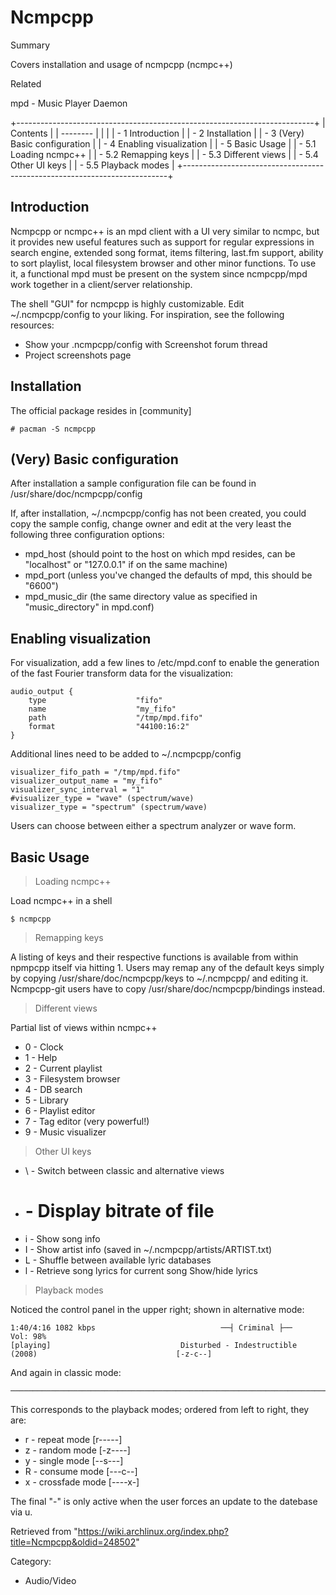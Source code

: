 Ncmpcpp
=======

Summary

Covers installation and usage of ncmpcpp (ncmpc++)

Related

mpd - Music Player Daemon

+--------------------------------------------------------------------------+
| Contents                                                                 |
| --------                                                                 |
|                                                                          |
| -   1 Introduction                                                       |
| -   2 Installation                                                       |
| -   3 (Very) Basic configuration                                         |
| -   4 Enabling visualization                                             |
| -   5 Basic Usage                                                        |
|     -   5.1 Loading ncmpc++                                              |
|     -   5.2 Remapping keys                                               |
|     -   5.3 Different views                                              |
|     -   5.4 Other UI keys                                                |
|     -   5.5 Playback modes                                               |
+--------------------------------------------------------------------------+

Introduction
------------

Ncmpcpp or ncmpc++ is an mpd client with a UI very similar to ncmpc, but
it provides new useful features such as support for regular expressions
in search engine, extended song format, items filtering, last.fm
support, ability to sort playlist, local filesystem browser and other
minor functions. To use it, a functional mpd must be present on the
system since ncmpcpp/mpd work together in a client/server relationship.

The shell "GUI" for ncmpcpp is highly customizable. Edit
~/.ncmpcpp/config to your liking. For inspiration, see the following
resources:

-   Show your .ncmpcpp/config with Screenshot forum thread
-   Project screenshots page

Installation
------------

The official package resides in [community]

    # pacman -S ncmpcpp

(Very) Basic configuration
--------------------------

After installation a sample configuration file can be found in
/usr/share/doc/ncmpcpp/config

If, after installation, ~/.ncmpcpp/config has not been created, you
could copy the sample config, change owner and edit at the very least
the following three configuration options:

-   mpd_host (should point to the host on which mpd resides, can be
    "localhost" or "127.0.0.1" if on the same machine)
-   mpd_port (unless you've changed the defaults of mpd, this should be
    "6600")
-   mpd_music_dir (the same directory value as specified in
    "music_directory" in mpd.conf)

Enabling visualization
----------------------

For visualization, add a few lines to /etc/mpd.conf to enable the
generation of the fast Fourier transform data for the visualization:

    audio_output {
        type                    "fifo"
        name                    "my_fifo"
        path                    "/tmp/mpd.fifo"
        format                  "44100:16:2"
    }

Additional lines need to be added to ~/.ncmpcpp/config

    visualizer_fifo_path = "/tmp/mpd.fifo"
    visualizer_output_name = "my_fifo"
    visualizer_sync_interval = "1"
    #visualizer_type = "wave" (spectrum/wave)
    visualizer_type = "spectrum" (spectrum/wave)

Users can choose between either a spectrum analyzer or wave form.

Basic Usage
-----------

> Loading ncmpc++

Load ncmpc++ in a shell

    $ ncmpcpp

> Remapping keys

A listing of keys and their respective functions is available from
within npmpcpp itself via hitting 1. Users may remap any of the default
keys simply by copying /usr/share/doc/ncmpcpp/keys to ~/.ncmpcpp/ and
editing it. Ncmpcpp-git users have to copy
/usr/share/doc/ncmpcpp/bindings instead.

> Different views

Partial list of views within ncmpc++

-   0 - Clock
-   1 - Help
-   2 - Current playlist
-   3 - Filesystem browser
-   4 - DB search
-   5 - Library
-   6 - Playlist editor
-   7 - Tag editor (very powerful!)
-   9 - Music visualizer

> Other UI keys

-   \ - Switch between classic and alternative views
-   # - Display bitrate of file
-   i - Show song info
-   I - Show artist info (saved in ~/.ncmpcpp/artists/ARTIST.txt)
-   L - Shuffle between available lyric databases
-   l - Retrieve song lyrics for current song Show/hide lyrics

> Playback modes

Noticed the control panel in the upper right; shown in alternative mode:

    1:40/4:16 1082 kbps                            ──┤ Criminal ├──                                       Vol: 98%
    [playing]                             Disturbed - Indestructible (2008)                               [-z-c--]

And again in classic mode:

    ─────────────────────────────────────────────────────────────────────────────────────────────────────────[zc]─

This corresponds to the playback modes; ordered from left to right, they
are:

-   r - repeat mode [r-----]
-   z - random mode [-z----]
-   y - single mode [--s---]
-   R - consume mode [---c--]
-   x - crossfade mode [----x-]

The final "-" is only active when the user forces an update to the
datebase via u.

Retrieved from
"https://wiki.archlinux.org/index.php?title=Ncmpcpp&oldid=248502"

Category:

-   Audio/Video
